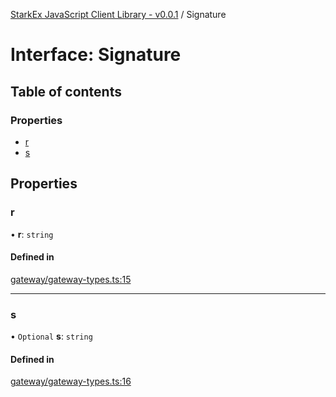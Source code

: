 [StarkEx JavaScript Client Library - v0.0.1](../README.md) / Signature

# Interface: Signature

## Table of contents

### Properties

- [r](Signature.md#r)
- [s](Signature.md#s)

## Properties

### r

• **r**: `string`

#### Defined in

[gateway/gateway-types.ts:15](https://github.com/starkware-industries/starkex-clientlib-js/blob/c509284/src/lib/gateway/gateway-types.ts#L15)

___

### s

• `Optional` **s**: `string`

#### Defined in

[gateway/gateway-types.ts:16](https://github.com/starkware-industries/starkex-clientlib-js/blob/c509284/src/lib/gateway/gateway-types.ts#L16)
